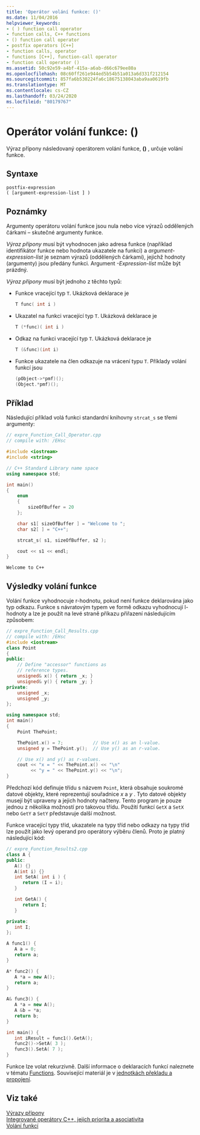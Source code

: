 ```yaml
---
title: 'Operátor volání funkce: ()'
ms.date: 11/04/2016
helpviewer_keywords:
- ( ) function call operator
- function calls, C++ functions
- () function call operator
- postfix operators [C++]
- function calls, operator
- functions [C++], function-call operator
- function call operator ()
ms.assetid: 50c92e59-a4bf-415a-a6ab-d66c679ee80a
ms.openlocfilehash: 08c60ff261e944ed5b54b51a013a6d331f212154
ms.sourcegitcommit: 857fa6b530224fa6c18675138043aba9aa0619fb
ms.translationtype: MT
ms.contentlocale: cs-CZ
ms.lasthandoff: 03/24/2020
ms.locfileid: "80179767"
---
```

# <a name="function-call-operator-"></a>Operátor volání funkce: ()

Výraz přípony následovaný operátorem volání funkce, **()** , určuje volání funkce.

## <a name="syntax"></a>Syntaxe

```
postfix-expression
( [argument-expression-list ] )
```

## <a name="remarks"></a>Poznámky

Argumenty operátoru volání funkce jsou nula nebo více výrazů oddělených čárkami – skutečné argumenty funkce.

*Výraz přípony* musí být vyhodnocen jako adresa funkce (například identifikátor funkce nebo hodnota ukazatele na funkci) a *argument-expression-list* je seznam výrazů (oddělených čárkami), jejichž hodnoty (argumenty) jsou předány funkci. Argument *-Expression-list* může být prázdný.

*Výraz přípony* musí být jednoho z těchto typů:

- Funkce vracející typ `T`. Ukázková deklarace je

    ```cpp
    T func( int i )
    ```

- Ukazatel na funkci vracející typ `T`. Ukázková deklarace je

    ```cpp
    T (*func)( int i )
    ```

- Odkaz na funkci vracející typ `T`. Ukázková deklarace je

    ```cpp
    T (&func)(int i)
    ```

- Funkce ukazatele na člen odkazuje na vrácení typu `T`. Příklady volání funkcí jsou

    ```cpp
    (pObject->*pmf)();
    (Object.*pmf)();
    ```

## <a name="example"></a>Příklad

Následující příklad volá funkci standardní knihovny `strcat_s` se třemi argumenty:

```cpp
// expre_Function_Call_Operator.cpp
// compile with: /EHsc

#include <iostream>
#include <string>

// C++ Standard Library name space
using namespace std;

int main()
{
    enum
    {
        sizeOfBuffer = 20
    };

    char s1[ sizeOfBuffer ] = "Welcome to ";
    char s2[ ] = "C++";

    strcat_s( s1, sizeOfBuffer, s2 );

    cout << s1 << endl;
}
```

```Output
Welcome to C++
```

## <a name="function-call-results"></a>Výsledky volání funkce

Volání funkce vyhodnocuje r-hodnotu, pokud není funkce deklarována jako typ odkazu. Funkce s návratovým typem ve formě odkazu vyhodnocují l-hodnoty a lze je použít na levé straně příkazu přiřazení následujícím způsobem:

```cpp
// expre_Function_Call_Results.cpp
// compile with: /EHsc
#include <iostream>
class Point
{
public:
    // Define "accessor" functions as
    // reference types.
    unsigned& x() { return _x; }
    unsigned& y() { return _y; }
private:
    unsigned _x;
    unsigned _y;
};

using namespace std;
int main()
{
    Point ThePoint;

    ThePoint.x() = 7;           // Use x() as an l-value.
    unsigned y = ThePoint.y();  // Use y() as an r-value.

    // Use x() and y() as r-values.
    cout << "x = " << ThePoint.x() << "\n"
         << "y = " << ThePoint.y() << "\n";
}
```

Předchozí kód definuje třídu s názvem `Point`, která obsahuje soukromé datové objekty, které reprezentují souřadnice *x* a *y* . Tyto datové objekty musejí být upraveny a jejich hodnoty načteny. Tento program je pouze jednou z několika možností pro takovou třídu. Použití funkcí `GetX` a `SetX` nebo `GetY` a `SetY` představuje další možnost.

Funkce vracející typy tříd, ukazatele na typy tříd nebo odkazy na typy tříd lze použít jako levý operand pro operátory výběru členů. Proto je platný následující kód:

```cpp
// expre_Function_Results2.cpp
class A {
public:
   A() {}
   A(int i) {}
   int SetA( int i ) {
      return (I = i);
   }

   int GetA() {
      return I;
   }

private:
   int I;
};

A func1() {
   A a = 0;
   return a;
}

A* func2() {
   A *a = new A();
   return a;
}

A& func3() {
   A *a = new A();
   A &b = *a;
   return b;
}

int main() {
   int iResult = func1().GetA();
   func2()->SetA( 3 );
   func3().SetA( 7 );
}
```

Funkce lze volat rekurzivně. Další informace o deklaracích funkcí naleznete v tématu [Functions](functions-cpp.md). Související materiál je v [jednotkách překladu a propojení](../cpp/program-and-linkage-cpp.md).

## <a name="see-also"></a>Viz také

[Výrazy přípony](../cpp/postfix-expressions.md)<br/>
[Integrované operátory C++, jejich priorita a asociativita](../cpp/cpp-built-in-operators-precedence-and-associativity.md)<br/>
[Volání funkcí](../c-language/function-call-c.md)
